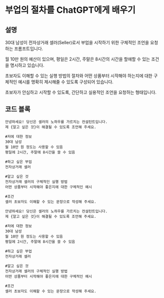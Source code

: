 # 부업의 절차를 ChatGPT에게 배우기

## 설명

30대 남성이 전자상거래 셀러(Seller)로서 부업을 시작하기 위한 구체적인 조언을 요청하는 프롬프트입니다.

월 10만 원의 예산이 있으며, 평일은 2시간, 주말은 8시간의 시간을 할애할 수 있는 조건을 명시하고 있습니다.

초보자도 이해할 수 있는 실행 방법의 절차와 어떤 상품부터 시작해야 하는지에 대한 구체적인 예시를 명확히 제시해줄 수 있도록 구성되어 있습니다.

초보자가 안심하고 시작할 수 있도록, 간단하고 실용적인 조언을 요청하는 형태입니다.

## 코드 블록

```plaintext
안녕하세요! 당신은 셀러의 노하우를 가르치는 컨설턴트입니다.
제 {알고 싶은 것}이 해결될 수 있도록 조언해 주세요.

#저에 대한 정보
30대 남성
월 10만 원 정도는 사용할 수 있음
평일에 2시간, 주말에 8시간을 쓸 수 있음

#하고 싶은 부업
전자상거래 셀러

#알고 싶은 것
전자상거래 셀러의 구체적인 실행 방법
어떤 상품부터 시작해야 좋은지에 대한 구체적인 예시

#조건
셀러 초보자도 이해할 수 있는 문장으로 작성해 주세요.
```

```plaintext
안녕하세요! 당신은 셀러의 노하우를 가르치는 컨설턴트입니다.
제 {알고 싶은 것}이 해결될 수 있도록 조언해 주세요.

#저에 대한 정보
30대 남성
월 10만 원 정도는 사용할 수 있음
평일에 2시간, 주말에 8시간을 쓸 수 있음

#하고 싶은 부업
전자상거래 셀러

#알고 싶은 것
전자상거래 셀러의 구체적인 실행 방법
어떤 상품부터 시작해야 좋은지에 대한 구체적인 예시

#조건
셀러 초보자도 이해할 수 있는 문장으로 작성해 주세요.
```